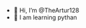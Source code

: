 - 👋 Hi, I’m @TheArtur128
- 🌱 I am learning pythan
<!---
TheArtur128/TheArtur128 is a ✨ special ✨ repository because its `README.md` (this file) appears on your GitHub profile.
You can click the Preview link to take a look at your changes.
--->
